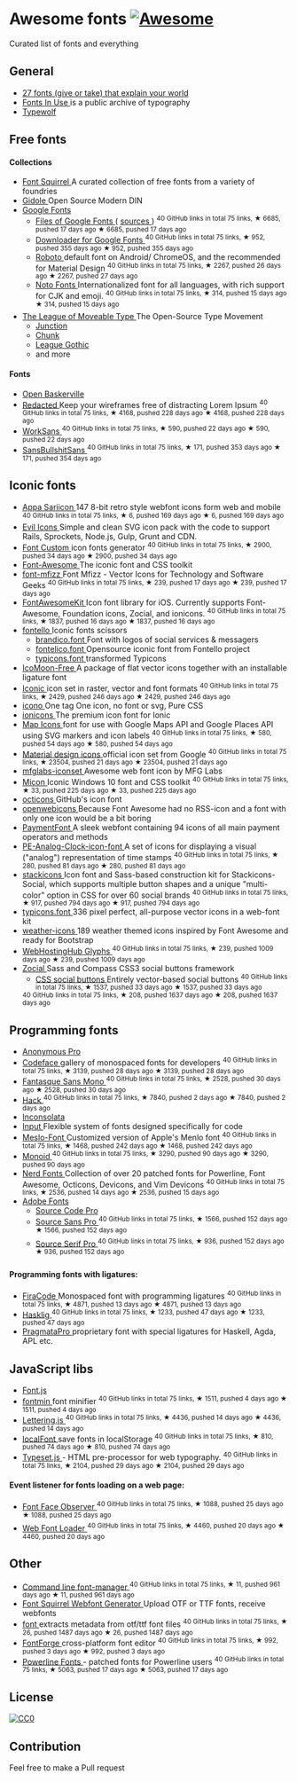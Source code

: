 <h1>
 Awesome fonts
 <a href="https://github.com/sindresorhus/awesome">
  <img alt="Awesome" src="https://cdn.rawgit.com/sindresorhus/awesome/d7305f38d29fed78fa85652e3a63e154dd8e8829/media/badge.svg"/>
 </a>
</h1>
<p>
 Curated list of fonts and everything
</p>
<h2>
 General
</h2>
<ul>
 <li>
  <a href="http://www.vox.com/2015/2/8/7475667/27-fonts-give-or-take-that-explain-your-world">
   27 fonts (give or take) that explain your world
  </a>
 </li>
 <li>
  <a href="http://fontsinuse.com/">
   Fonts In Use
  </a>
  is a public archive of typography
 </li>
 <li>
  <a href="https://www.typewolf.com/">
   Typewolf
  </a>
 </li>
</ul>
<h2>
 Free fonts
</h2>
<h4>
 Collections
</h4>
<ul>
 <li>
  <a href="http://www.fontsquirrel.com/">
   Font Squirrel
  </a>
  A curated collection of free fonts from a variety of foundries
 </li>
 <li>
  <a href="http://gidole.github.io/">
   Gidole
  </a>
  Open Source Modern DIN
 </li>
 <li>
  <a href="https://www.google.com/fonts">
   Google Fonts
  </a>
  <ul>
   <li>
    <a href="https://github.com/google/fonts">
     Files of Google Fonts
    </a>
    (
    <a href="https://github.com/googlefonts">
     sources
    </a>
    )
    <sup>
     40 GitHub links in total 75 links, ★ 6685, pushed 17 days ago
    </sup>
    <sup>
     &#9733 6685, pushed 17 days ago
    </sup>
   </li>
   <li>
    <a href="https://github.com/qrpike/Web-Font-Load">
     Downloader for Google Fonts
    </a>
    <sup>
     40 GitHub links in total 75 links, ★ 952, pushed 355 days ago
    </sup>
    <sup>
     &#9733 952, pushed 355 days ago
    </sup>
   </li>
   <li>
    <a href="https://github.com/google/roboto">
     Roboto
    </a>
    default font on Android/ ChromeOS, and the recommended for Material Design
    <sup>
     40 GitHub links in total 75 links, ★ 2267, pushed 26 days ago
    </sup>
    <sup>
     &#9733 2267, pushed 27 days ago
    </sup>
   </li>
   <li>
    <a href="https://github.com/googlei18n/noto-fonts">
     Noto Fonts
    </a>
    Internationalized font for all languages, with rich support for CJK and emoji.
    <sup>
     40 GitHub links in total 75 links, ★ 314, pushed 15 days ago
    </sup>
    <sup>
     &#9733 314, pushed 15 days ago
    </sup>
   </li>
  </ul>
 </li>
 <li>
  <a href="https://www.theleagueofmoveabletype.com/">
   The League of Moveable Type
  </a>
  The Open-Source Type Movement
  <ul>
   <li>
    <a href="https://www.theleagueofmoveabletype.com/junction">
     Junction
    </a>
   </li>
   <li>
    <a href="https://www.theleagueofmoveabletype.com/chunk">
     Chunk
    </a>
   </li>
   <li>
    <a href="https://www.theleagueofmoveabletype.com/league-gothic">
     League Gothic
    </a>
   </li>
   <li>
    and more
   </li>
  </ul>
 </li>
</ul>
<h4>
 Fonts
</h4>
<ul>
 <li>
  <a href="http://klepas.org/openbaskerville/">
   Open Baskerville
  </a>
 </li>
 <li>
  <a href="https://github.com/christiannaths/Redacted-Font">
   Redacted
  </a>
  Keep your wireframes free of distracting Lorem Ipsum
  <sup>
   40 GitHub links in total 75 links, ★ 4168, pushed 228 days ago
  </sup>
  <sup>
   &#9733 4168, pushed 228 days ago
  </sup>
 </li>
 <li>
  <a href="https://github.com/weiweihuanghuang/Work-Sans">
   WorkSans
  </a>
  <sup>
   40 GitHub links in total 75 links, ★ 590, pushed 22 days ago
  </sup>
  <sup>
   &#9733 590, pushed 22 days ago
  </sup>
 </li>
 <li>
  <a href="https://github.com/RoelN/SansBullshitSans">
   SansBullshitSans
  </a>
  <sup>
   40 GitHub links in total 75 links, ★ 171, pushed 353 days ago
  </sup>
  <sup>
   &#9733 171, pushed 354 days ago
  </sup>
 </li>
</ul>
<h2>
 Iconic fonts
</h2>
<ul>
 <li>
  <a href="https://github.com/sariina/appa-sariicon">
   Appa Sariicon
  </a>
  147 8-bit retro style webfont icons form web and mobile
  <sup>
   40 GitHub links in total 75 links, ★ 6, pushed 169 days ago
  </sup>
  <sup>
   &#9733 6, pushed 169 days ago
  </sup>
 </li>
 <li>
  <a href="http://evil-icons.io/">
   Evil Icons
  </a>
  Simple and clean SVG icon pack with the code to support Rails, Sprockets, Node.js, Gulp, Grunt and CDN.
 </li>
 <li>
  <a href="https://github.com/FontCustom/fontcustom">
   Font Custom
  </a>
  icon fonts generator
  <sup>
   40 GitHub links in total 75 links, ★ 2900, pushed 34 days ago
  </sup>
  <sup>
   &#9733 2900, pushed 34 days ago
  </sup>
 </li>
 <li>
  <a href="http://fontawesome.io">
   Font-Awesome
  </a>
  The iconic font and CSS toolkit
 </li>
 <li>
  <a href="https://github.com/fizzed/font-mfizz">
   font-mfizz
  </a>
  Font Mfizz - Vector Icons for Technology and Software Geeks
  <sup>
   40 GitHub links in total 75 links, ★ 239, pushed 17 days ago
  </sup>
  <sup>
   &#9733 239, pushed 17 days ago
  </sup>
 </li>
 <li>
  <a href="https://github.com/PrideChung/FontAwesomeKit">
   FontAwesomeKit
  </a>
  Icon font library for iOS. Currently supports Font-Awesome, Foundation icons, Zocial, and ionicons.
  <sup>
   40 GitHub links in total 75 links, ★ 1837, pushed 16 days ago
  </sup>
  <sup>
   &#9733 1837, pushed 16 days ago
  </sup>
 </li>
 <li>
  <a href="http://fontello.com">
   fontello
  </a>
  Iconic fonts scissors
  <ul>
   <li>
    <a href="http://fontello.github.io/brandico.font/demo.html">
     brandico.font
    </a>
    Font with logos of social services & messagers
   </li>
   <li>
    <a href="http://fontello.github.io/fontelico.font/demo.html">
     fontelico.font
    </a>
    Opensource iconic font from Fontello project
   </li>
   <li>
    <a href="http://fontello.github.io/typicons.font/demo.html">
     typicons.font
    </a>
    transformed Typicons
   </li>
  </ul>
 </li>
 <li>
  <a href="https://icomoon.io">
   IcoMoon-Free
  </a>
  A package of flat vector icons together with an installable ligature font
 </li>
 <li>
  <a href="https://github.com/somerandomdude/Iconic">
   Iconic
  </a>
  icon set in raster, vector and font formats
  <sup>
   40 GitHub links in total 75 links, ★ 2429, pushed 246 days ago
  </sup>
  <sup>
   &#9733 2429, pushed 246 days ago
  </sup>
 </li>
 <li>
  <a href="http://saeedalipoor.github.io/icono/">
   icono
  </a>
  One tag One icon, no font or svg, Pure CSS
 </li>
 <li>
  <a href="http://ionicons.com/">
   ionicons
  </a>
  The premium icon font for Ionic
 </li>
 <li>
  <a href="https://github.com/scottdejonge/map-icons">
   Map Icons
  </a>
  font for use with Google Maps API and Google Places API using SVG markers and icon labels
  <sup>
   40 GitHub links in total 75 links, ★ 580, pushed 54 days ago
  </sup>
  <sup>
   &#9733 580, pushed 54 days ago
  </sup>
 </li>
 <li>
  <a href="https://github.com/google/material-design-icons">
   Material design icons
  </a>
  official icon set from Google
  <sup>
   40 GitHub links in total 75 links, ★ 23504, pushed 21 days ago
  </sup>
  <sup>
   &#9733 23504, pushed 21 days ago
  </sup>
 </li>
 <li>
  <a href="http://mfglabs.github.io/mfglabs-iconset/">
   mfglabs-iconset
  </a>
  Awesome web font icon by MFG Labs
 </li>
 <li>
  <a href="https://github.com/xtoolkit/Micon">
   Micon
  </a>
  Iconic Windows 10 font and CSS toolkit
  <sup>
   40 GitHub links in total 75 links, ★ 33, pushed 225 days ago
  </sup>
  <sup>
   &#9733 33, pushed 225 days ago
  </sup>
 </li>
 <li>
  <a href="https://octicons.github.com/">
   octicons
  </a>
  GitHub's icon font
 </li>
 <li>
  <a href="http://pfefferle.github.io/openwebicons/">
   openwebicons
  </a>
  Because Font Awesome had no RSS-icon and a font with only one icon would be a bit boring
 </li>
 <li>
  <a href="http://paymentfont.io">
   PaymentFont
  </a>
  A sleek webfont containing 94 icons of all main payment operators and methods
 </li>
 <li>
  <a href="https://github.com/jhogue/PE-Analog-Clock-icon-font">
   PE-Analog-Clock-icon-font
  </a>
  A set of icons for displaying a visual ("analog") representation of time stamps
  <sup>
   40 GitHub links in total 75 links, ★ 280, pushed 81 days ago
  </sup>
  <sup>
   &#9733 280, pushed 81 days ago
  </sup>
 </li>
 <li>
  <a href="https://github.com/parkerbennett/stackicons">
   stackicons
  </a>
  Icon font and Sass-based construction kit for Stackicons-Social, which supports multiple button shapes and a unique "multi-color" option in CSS for over 60 social brands
  <sup>
   40 GitHub links in total 75 links, ★ 917, pushed 794 days ago
  </sup>
  <sup>
   &#9733 917, pushed 794 days ago
  </sup>
 </li>
 <li>
  <a href="http://typicons.com">
   typicons.font
  </a>
  336 pixel perfect, all-purpose vector icons in a web-font kit
 </li>
 <li>
  <a href="http://erikflowers.github.io/weather-icons/">
   weather-icons
  </a>
  189 weather themed icons inspired by Font Awesome and ready for Bootstrap
 </li>
 <li>
  <a href="https://github.com/whhglyphs/webhostinghub-glyphs">
   WebHostingHub Glyphs
  </a>
  <sup>
   40 GitHub links in total 75 links, ★ 239, pushed 1009 days ago
  </sup>
  <sup>
   &#9733 239, pushed 1009 days ago
  </sup>
 </li>
 <li>
  <a href="https://github.com/adamstac/zocial">
   Zocial
  </a>
  Sass and Compass CSS3 social buttons framework
  <ul>
   <li>
    <a href="https://github.com/smcllns/css-social-buttons">
     CSS social buttons
    </a>
    Entirely vector-based social buttons
    <sup>
     40 GitHub links in total 75 links, ★ 1537, pushed 33 days ago
    </sup>
    <sup>
     &#9733 1537, pushed 33 days ago
    </sup>
   </li>
  </ul>
  <sup>
   40 GitHub links in total 75 links, ★ 208, pushed 1637 days ago
  </sup>
  <sup>
   &#9733 208, pushed 1637 days ago
  </sup>
 </li>
</ul>
<h2>
 Programming fonts
</h2>
<ul>
 <li>
  <a href="http://www.marksimonson.com/fonts/view/anonymous-pro">
   Anonymous Pro
  </a>
 </li>
 <li>
  <a href="https://github.com/chrissimpkins/codeface">
   Codeface
  </a>
  gallery of monospaced fonts for developers
  <sup>
   40 GitHub links in total 75 links, ★ 3139, pushed 28 days ago
  </sup>
  <sup>
   &#9733 3139, pushed 28 days ago
  </sup>
 </li>
 <li>
  <a href="https://github.com/belluzj/fantasque-sans">
   Fantasque Sans Mono
  </a>
  <sup>
   40 GitHub links in total 75 links, ★ 2528, pushed 30 days ago
  </sup>
  <sup>
   &#9733 2528, pushed 30 days ago
  </sup>
 </li>
 <li>
  <a href="https://github.com/chrissimpkins/Hack">
   Hack
  </a>
  <sup>
   40 GitHub links in total 75 links, ★ 7840, pushed 2 days ago
  </sup>
  <sup>
   &#9733 7840, pushed 2 days ago
  </sup>
 </li>
 <li>
  <a href="http://levien.com/type/myfonts/inconsolata.html">
   Inconsolata
  </a>
 </li>
 <li>
  <a href="http://input.fontbureau.com">
   Input
  </a>
  Flexible system of fonts designed specifically for code
 </li>
 <li>
  <a href="https://github.com/andreberg/Meslo-Font">
   Meslo-Font
  </a>
  Customized version of Apple's Menlo font
  <sup>
   40 GitHub links in total 75 links, ★ 1468, pushed 242 days ago
  </sup>
  <sup>
   &#9733 1468, pushed 242 days ago
  </sup>
 </li>
 <li>
  <a href="https://github.com/larsenwork/monoid">
   Monoid
  </a>
  <sup>
   40 GitHub links in total 75 links, ★ 3290, pushed 90 days ago
  </sup>
  <sup>
   &#9733 3290, pushed 90 days ago
  </sup>
 </li>
 <li>
  <a href="https://github.com/ryanoasis/nerd-fonts">
   Nerd Fonts
  </a>
  Collection of over 20 patched fonts for Powerline, Font Awesome, Octicons, Devicons, and Vim Devicons
  <sup>
   40 GitHub links in total 75 links, ★ 2536, pushed 14 days ago
  </sup>
  <sup>
   &#9733 2536, pushed 15 days ago
  </sup>
 </li>
 <li>
  <a href="https://github.com/adobe-fonts">
   Adobe Fonts
  </a>
  <ul>
   <li>
    <a href="http://adobe-fonts.github.io/source-code-pro/">
     Source Code Pro
    </a>
   </li>
   <li>
    <a href="https://github.com/adobe-fonts/source-sans-pro">
     Source Sans Pro
    </a>
    <sup>
     40 GitHub links in total 75 links, ★ 1566, pushed 152 days ago
    </sup>
    <sup>
     &#9733 1566, pushed 152 days ago
    </sup>
   </li>
   <li>
    <a href="https://github.com/adobe-fonts/source-serif-pro">
     Source Serif Pro
    </a>
    <sup>
     40 GitHub links in total 75 links, ★ 936, pushed 152 days ago
    </sup>
    <sup>
     &#9733 936, pushed 152 days ago
    </sup>
   </li>
  </ul>
 </li>
</ul>
<h4>
 Programming fonts with ligatures:
</h4>
<ul>
 <li>
  <a href="https://github.com/tonsky/FiraCode">
   FiraCode
  </a>
  Monospaced font with programming ligatures
  <sup>
   40 GitHub links in total 75 links, ★ 4871, pushed 13 days ago
  </sup>
  <sup>
   &#9733 4871, pushed 13 days ago
  </sup>
 </li>
 <li>
  <a href="https://github.com/i-tu/Hasklig">
   Hasklig
  </a>
  <sup>
   40 GitHub links in total 75 links, ★ 1233, pushed 47 days ago
  </sup>
  <sup>
   &#9733 1233, pushed 47 days ago
  </sup>
 </li>
 <li>
  <a href="http://www.fsd.it/shop/fonts/pragmatapro">
   PragmataPro
  </a>
  proprietary font with special ligatures for Haskell, Agda, APL etc.
 </li>
</ul>
<h2>
 JavaScript libs
</h2>
<ul>
 <li>
  <a href="http://pomax.nihongoresources.com/pages/Font.js/">
   Font.js
  </a>
 </li>
 <li>
  <a href="https://github.com/ecomfe/fontmin">
   fontmin
  </a>
  font minifier
  <sup>
   40 GitHub links in total 75 links, ★ 1511, pushed 4 days ago
  </sup>
  <sup>
   &#9733 1511, pushed 4 days ago
  </sup>
 </li>
 <li>
  <a href="https://github.com/davatron5000/Lettering.js">
   Lettering.js
  </a>
  <sup>
   40 GitHub links in total 75 links, ★ 4436, pushed 14 days ago
  </sup>
  <sup>
   &#9733 4436, pushed 14 days ago
  </sup>
 </li>
 <li>
  <a href="https://github.com/jaicab/localFont">
   localFont
  </a>
  save fonts in localStorage
  <sup>
   40 GitHub links in total 75 links, ★ 810, pushed 74 days ago
  </sup>
  <sup>
   &#9733 810, pushed 74 days ago
  </sup>
 </li>
 <li>
  <a href="https://github.com/davidmerfield/typeset">
   Typeset.js
  </a>
  - HTML pre-processor for web typography.
  <sup>
   40 GitHub links in total 75 links, ★ 2104, pushed 29 days ago
  </sup>
  <sup>
   &#9733 2104, pushed 29 days ago
  </sup>
 </li>
</ul>
<h4>
 Event listener for fonts loading on a web page:
</h4>
<ul>
 <li>
  <a href="https://github.com/bramstein/fontfaceobserver">
   Font Face Observer
  </a>
  <sup>
   40 GitHub links in total 75 links, ★ 1088, pushed 25 days ago
  </sup>
  <sup>
   &#9733 1088, pushed 25 days ago
  </sup>
 </li>
 <li>
  <a href="https://github.com/typekit/webfontloader">
   Web Font Loader
  </a>
  <sup>
   40 GitHub links in total 75 links, ★ 4460, pushed 20 days ago
  </sup>
  <sup>
   &#9733 4460, pushed 20 days ago
  </sup>
 </li>
</ul>
<h2>
 Other
</h2>
<ul>
 <li>
  <a href="https://github.com/penman/font">
   Command line font-manager
  </a>
  <sup>
   40 GitHub links in total 75 links, ★ 11, pushed 961 days ago
  </sup>
  <sup>
   &#9733 11, pushed 961 days ago
  </sup>
 </li>
 <li>
  <a href="http://www.fontsquirrel.com/tools/webfont-generator">
   Font Squirrel Webfont Generator
  </a>
  Upload OTF or TTF fonts, receive webfonts
 </li>
 <li>
  <a href="https://github.com/Benvie/font">
   font
  </a>
  extracts metadata from otf/ttf font files
  <sup>
   40 GitHub links in total 75 links, ★ 26, pushed 1487 days ago
  </sup>
  <sup>
   &#9733 26, pushed 1487 days ago
  </sup>
 </li>
 <li>
  <a href="https://github.com/fontforge/fontforge">
   FontForge
  </a>
  cross-platform font editor
  <sup>
   40 GitHub links in total 75 links, ★ 992, pushed 3 days ago
  </sup>
  <sup>
   &#9733 992, pushed 3 days ago
  </sup>
 </li>
 <li>
  <a href="https://github.com/powerline/fonts">
   Powerline Fonts
  </a>
  - patched fonts for Powerline users
  <sup>
   40 GitHub links in total 75 links, ★ 5063, pushed 17 days ago
  </sup>
  <sup>
   &#9733 5063, pushed 17 days ago
  </sup>
 </li>
</ul>
<h2>
 License
</h2>
<p>
 <a href="http://creativecommons.org/publicdomain/zero/1.0/">
  <img alt="CC0" src="https://licensebuttons.net/p/zero/1.0/88x31.png"/>
 </a>
</p>
<h2>
 Contribution
</h2>
<p>
 Feel free to make a Pull request
</p>
